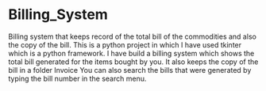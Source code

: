 # Billing_System
Billing system that keeps record of the total bill of the commodities and also the copy of the bill.
This is a python project in which I have used tkinter which is a python framework. I have build a billing system which shows the total bill generated for the items bought by you.
It also keeps the copy of the bill in a folder Invoice
You can also search the bills that were generated by typing the bill number in the search menu.

